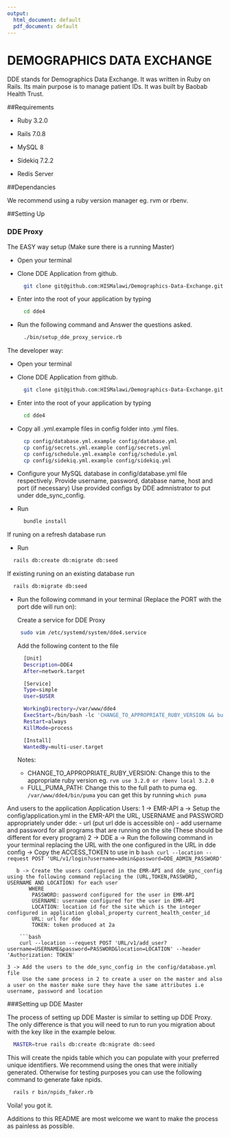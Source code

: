 ```yaml
---
output:
  html_document: default
  pdf_document: default
---
```

# DEMOGRAPHICS DATA EXCHANGE

DDE stands for Demographics Data Exchange. It was written in Ruby on Rails. Its main purpose is to manage patient IDs. 
It was built by Baobab Health Trust. 


##Requirements

* Ruby 3.2.0

* Rails 7.0.8

* MySQL 8

* Sidekiq 7.2.2

* Redis Server

##Dependancies

We recommend using a ruby version manager eg. rvm or rbenv.


##Setting Up

### DDE Proxy

The EASY way setup (Make sure there is a running Master)


* Open your terminal

* Clone DDE Application from github.
  ```bash
    git clone git@github.com:HISMalawi/Demographics-Data-Exchange.git dde4
  ```
  
* Enter into the root of your application by typing 
  ```bash
    cd dde4
  ```
* Run the following command and Answer the questions asked.
  ```bash
    ./bin/setup_dde_proxy_service.rb
  ```

The developer way:

* Open your terminal

* Clone DDE Application from github.
  ```bash
    git clone git@github.com:HISMalawi/Demographics-Data-Exchange.git dde4
  ```
  
* Enter into the root of your application by typing 
  ```bash
    cd dde4
  ```
  
* Copy all .yml.example files in config folder into .yml files.
  ```bash
    cp config/database.yml.example config/database.yml
    cp config/secrets.yml.example config/secrets.yml
    cp config/schedule.yml.example config/schedule.yml
    cp config/sidekiq.yml.example config/sidekiq.yml
  ```
  
* Configure your MySQL database in config/database.yml file respectively.
  Provide username, password, database name, host and port (if necessary)
  Use provided configs by DDE admnistrator to put under dde_sync_config.

* Run
  ```bash
    bundle install
  ```

If runing on a refresh database run
  * Run
  ```bash
    rails db:create db:migrate db:seed
  ```

If existing runing on an existing database run
  ```bash
    rails db:migrate db:seed
  ```
* Run the following command in your terminal (Replace the PORT with the port dde will run on):

  Create a service for DDE Proxy
  ```bash
   sudo vim /etc/systemd/system/dde4.service
  ```
  Add the following content to the file
  ```bash
    [Unit]
    Description=DDE4
    After=network.target

    [Service]
    Type=simple
    User=$USER

    WorkingDirectory=/var/www/dde4
    ExecStart=/bin/bash -lc 'CHANGE_TO_APPROPRIATE_RUBY_VERSION && bundle exec FULL_PUMA_PATH -C /var/www/dde4/config/puma.rb'
    Restart=always
    KillMode=process

    [Install]
    WantedBy=multi-user.target
  ```
  Notes:
  - CHANGE_TO_APPROPRIATE_RUBY_VERSION: Change this to the appropriate ruby version eg. `rvm use 3.2.0 or rbenv local 3.2.0`
  - FULL_PUMA_PATH: Change this to the full path to puma eg. `/var/www/dde4/bin/puma` you can get this by running `which puma`

And users to the application
  Application Users:
    1 -> EMR-API
      a -> Setup the config/application.yml in the EMR-API the URL, USERNAME and PASSWORD appropriately under dde:
        - url (put url dde is accessible on)
        - add username and password for all programs that are running on the site (These should be different for every program)
    2 -> DDE
       a -> Run the following command in your terminal replacing the URL with the one configured in the URL in dde config
         -> Copy the ACCESS_TOKEN to use in b
        ```bash
        curl --location --request POST 'URL/v1/login?username=admin&password=DDE_ADMIN_PASSWORD'
        ```

       b -> Create the users configured in the EMR-API and dde_sync_config using the following command replacing the (URL,TOKEN,PASSWORD, USERNAME AND LOCATION) for each user
           WHERE
            PASSWORD: password configured for the user in EMR-API
            USERNAME: username configured for the user in EMR-API
            LOCATION: location id for the site which is the integer configured in application global_property current_health_center_id
            URL: url for dde
            TOKEN: token produced at 2a

        ```bash
        curl --location --request POST 'URL/v1/add_user?username=USERNAME&password=PASSWORD&location=LOCATION' --header 'Authorization: TOKEN'
        ```
    3 -> Add the users to the dde_sync_config in the config/database.yml file
         Use the same process in 2 to create a user on the master and also a user on the master make sure they have the same attributes i.e username, password and location

###Setting up DDE Master

The process of setting up DDE Master is similar to setting up DDE Proxy. The only difference is that you will need to run to run you migration about with the key like in the example below.

```bash
  MASTER=true rails db:create db:migrate db:seed
```

This will create the npids table which you can populate with your preferred unique identifiers. We recommend using the ones that were initially generated. Otherwise for testing purposes you can use the following command to generate fake npids.

```bash
  rails r bin/npids_faker.rb
```

Voila! you got it.

Additions to this README are most welcome we want to make the process as painless as possible.
